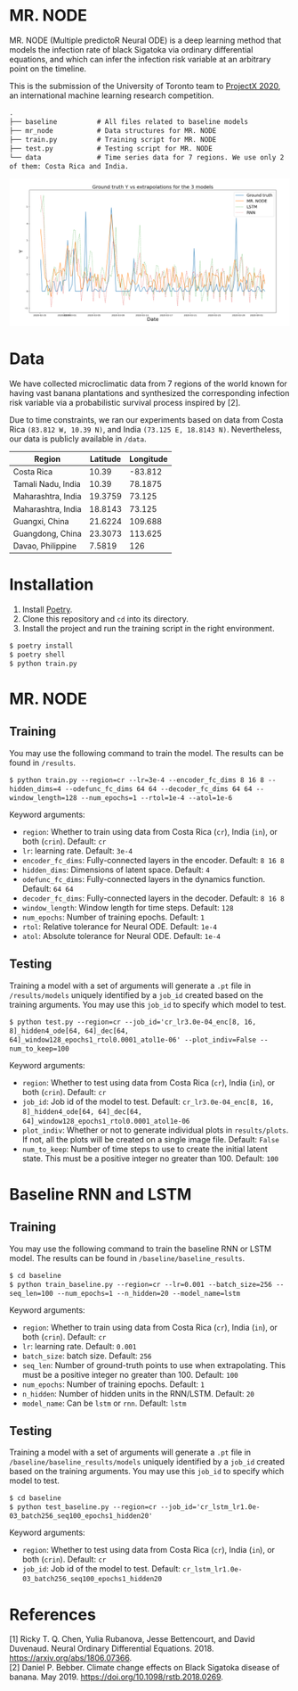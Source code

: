 # MR. NODE
MR. NODE (Multiple predictoR Neural ODE) is a deep learning method that models the infection rate of black Sigatoka via ordinary differential equations, and which can infer the infection risk variable at an arbitrary point on the timeline.

This is the submission of the University of Toronto team to [ProjectX 2020](https://www.projectx2020.com/), an international machine learning research competition.

```
.
├── baseline          # All files related to baseline models
├── mr_node           # Data structures for MR. NODE
├── train.py          # Training script for MR. NODE
├── test.py           # Testing script for MR. NODE 
└── data              # Time series data for 7 regions. We use only 2 of them: Costa Rica and India.
```

![Sample extrapolation result](/images/result2.png)

# Data
We have collected microclimatic data from 7 regions of the world known for having vast banana plantations and synthesized the corresponding infection risk variable via a probabilistic survival process inspired by [2].

Due to time constraints, we ran our experiments based on data from Costa Rica `(83.812 W, 10.39 N)`, and India `(73.125 E, 18.8143 N)`. Nevertheless, our data is publicly available in `/data`.

| Region             | Latitude | Longitude |
|--------------------|----------|-----------|
| Costa Rica         | 10.39    | -83.812   |
| Tamali Nadu, India | 10.39    | 78.1875   |
| Maharashtra, India | 19.3759  | 73.125    |
| Maharashtra, India | 18.8143  | 73.125    |
| Guangxi, China     | 21.6224  | 109.688   |
| Guangdong, China   | 23.3073  | 113.625   |
| Davao, Philippine  | 7.5819   | 126       |

# Installation
1. Install [Poetry](https://python-poetry.org/).
2. Clone this repository and `cd` into its directory.
3. Install the project and run the training script in the right environment.
```shell
$ poetry install
$ poetry shell
$ python train.py
```

# MR. NODE
## Training
You may use the following command to train the model. The results can be found in `/results`.
```shell
$ python train.py --region=cr --lr=3e-4 --encoder_fc_dims 8 16 8 --hidden_dims=4 --odefunc_fc_dims 64 64 --decoder_fc_dims 64 64 --window_length=128 --num_epochs=1 --rtol=1e-4 --atol=1e-6
```
Keyword arguments:
- `region`: Whether to train using data from Costa Rica (`cr`), India (`in`), or both (`crin`). Default: `cr`
- `lr`: learning rate. Default: `3e-4`
- `encoder_fc_dims`: Fully-connected layers in the encoder. Default: `8 16 8`
- `hidden_dims`: Dimensions of latent space. Default: `4`
- `odefunc_fc_dims`: Fully-connected layers in the dynamics function. Default: `64 64`
- `decoder_fc_dims`: Fully-connected layers in the decoder. Default: `8 16 8`
- `window_length`: Window length for time steps. Default: `128`
- `num_epochs`: Number of training epochs. Default: `1`
- `rtol`: Relative tolerance for Neural ODE. Default: `1e-4`
- `atol`: Absolute tolerance for Neural ODE. Default: `1e-4`

## Testing
Training a model with a set of arguments will generate a `.pt` file in `/results/models` uniquely identified by a `job_id` created based on the training arguments. You may use this `job_id` to specify which model to test.

```shell
$ python test.py --region=cr --job_id='cr_lr3.0e-04_enc[8, 16, 8]_hidden4_ode[64, 64]_dec[64, 64]_window128_epochs1_rtol0.0001_atol1e-06' --plot_indiv=False --num_to_keep=100
```
Keyword arguments:
- `region`: Whether to test using data from Costa Rica (`cr`), India (`in`), or both (`crin`). Default: `cr`
- `job_id`: Job id of the model to test. Default: `cr_lr3.0e-04_enc[8, 16, 8]_hidden4_ode[64, 64]_dec[64, 64]_window128_epochs1_rtol0.0001_atol1e-06`
- `plot_indiv`: Whether or not to generate individual plots in `results/plots`. If not, all the plots will be created on a single image file. Default: `False`
- `num_to_keep`: Number of time steps to use to create the initial latent state. This must be a positive integer no greater than 100.  Default: `100`

# Baseline RNN and LSTM
## Training
You may use the following command to train the baseline RNN or LSTM model. The results can be found in `/baseline/baseline_results`.
```shell
$ cd baseline
$ python train_baseline.py --region=cr --lr=0.001 --batch_size=256 --seq_len=100 --num_epochs=1 --n_hidden=20 --model_name=lstm
```
Keyword arguments:
- `region`: Whether to train using data from Costa Rica (`cr`), India (`in`), or both (`crin`). Default: `cr`
- `lr`: learning rate. Default: `0.001`
- `batch_size`: batch size. Default: `256`
- `seq_len`: Number of ground-truth points to use when extrapolating. This must be a positive integer no greater than 100.  Default: `100`
- `num_epochs`: Number of training epochs. Default: `1`
- `n_hidden`: Number of hidden units in the RNN/LSTM. Default: `20`
- `model_name`: Can be `lstm` or `rnn`. Default: `lstm`

## Testing
Training a model with a set of arguments will generate a `.pt` file in `/baseline/baseline_results/models` uniquely identified by a `job_id` created based on the training arguments. You may use this `job_id` to specify which model to test.

```shell
$ cd baseline
$ python test_baseline.py --region=cr --job_id='cr_lstm_lr1.0e-03_batch256_seq100_epochs1_hidden20'
```
Keyword arguments:
- `region`: Whether to test using data from Costa Rica (`cr`), India (`in`), or both (`crin`). Default: `cr`
- `job_id`: Job id of the model to test. Default: `cr_lstm_lr1.0e-03_batch256_seq100_epochs1_hidden20`

# References
[1] Ricky T. Q. Chen, Yulia Rubanova, Jesse Bettencourt, and David Duvenaud. Neural Ordinary Differential Equations. 2018. https://arxiv.org/abs/1806.07366. <br/>
[2] Daniel P. Bebber.  Climate change effects on Black Sigatoka disease of banana. May 2019. https://doi.org/10.1098/rstb.2018.0269.